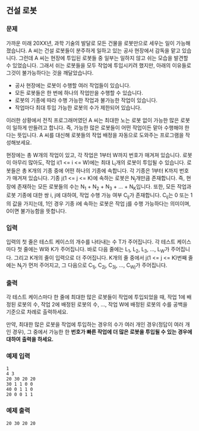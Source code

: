 
## 건설 로봇

### 문제

가까운 미래 20XX년, 과학 기술의 발달로 모든 건물을 로봇만으로 세우는 일이 가능해졌습니다. A 씨는 건설 로봇들이 분주하게 일하고 있는 공사 현장에서 감독을 맡고 있습니다. 그런데 A 씨는 현장에 투입된 로봇들 중 일부는 일하지 않고 쉬는 모습을 발견할 수 있었습니다. 그래서 쉬는 로봇들을 모두 작업에 투입시키려 했지만, 아래의 이유들로 그것이 불가능하다는 것을 깨달았습니다.

- 공사 현장에는 로봇이 수행할 여러 작업들이 있습니다.
- 모든 로봇들은 한 번에 하나의 작업만을 수행할 수 있습니다.
- 로봇의 기종에 따라 수행 가능한 작업과 불가능한 작업이 있습니다.
- 작업마다 최대 투입 가능한 로봇의 수가 제한되어 있습니다.

이러한 상황에서 전직 프로그래머였던 A 씨는 최대한 노는 로봇 없이 가능한 많은 로봇이 일하게 만들려고 합니다. 즉, 가능한 많은 로봇들이 어떤 작업이든 맡아 수행해야 한다는 뜻입니다. A 씨를 대신해 로봇들의 작업 배정을 자동으로 도와주는 프로그램을 작성해보세요.

현장에는 총 W개의 작업이 있고, 각 작업은 1부터 W까지 번호가 매겨져 있습니다. 로봇이 아무리 많아도, 작업 i(1 <= i <= W)에는 최대 L<sub>i</sub>개의 로봇이 투입될 수 있습니다. 로봇들은 총 K개의 기종 중에 어떤 하나의 기종에 속합니다. 각 기종은 1부터 K까지 번호가 매겨져 있습니다. 기종 j(1 <= j <= K)에 속하는 로봇은 N<sub>j</sub>개만큼 존재합니다. 즉, 현장에 존재하는 모든 로봇들의 수는 N<sub>1</sub> + N<sub>2</sub> + N<sub>3</sub> + ... + N<sub>K</sub>입니다. 또한, 모든 작업과 로봇 기종에 대한 쌍 i, j에 대하여, 작업 수행 가능 여부 C<sub>ij</sub>가 존재합니다. C<sub>ij</sub>는 0 또는 1의 값을 가지는데, 1인 경우 기종 i에 속하는 로봇은 작업 j를 수행 가능하다는 의미이며, 0이면 불가능함을 뜻합니다.

### 입력

입력의 첫 줄은 테스트 케이스의 개수를 나타내는 수 T가 주어집니다. 각 테스트 케이스마다 첫 줄에는 W와 K가 주어집니다. 바로 다음 줄에는  L<sub>1</sub>, L<sub>2</sub>, L<sub>3</sub>, ..., L<sub>W</sub>가 주어집니다. 그리고 K개의 줄이 입력으로 더 주어집니다. K개의 줄 중에서 j(1 <= j <= K)번째 줄에는 N<sub>j</sub>가 먼저 주어지고, 그 다음으로 C<sub>1j</sub>, C<sub>2j</sub>, C<sub>3j</sub>, ..., C<sub>Wj</sub>가 주어집니다.

### 출력

각 테스트 케이스마다 한 줄에 최대한 많은 로봇들이 작업에 투입되었을 때, 작업 1에 배정된 로봇의 수, 작업 2에 배정된 로봇의 수, ..., 작업 W에 배정된 로봇의 수를 공백을 기준으로 차례로 출력하세요.

만약, 최대한 많은 로봇을 작업에 투입하는 경우의 수가 여러 개인 경우(정답이 여러 개인 경우), 그 중에서 가능한 한 **번호가 빠른 작업에 더 많은 로봇을 투입될 수 있는 경우에 대하여 출력을 하세요.**

### 예제 입력

```
1
4 3
20 30 20 20
30 1 1 0 0
40 0 1 1 0
20 0 0 1 1
```

### 예제 출력

```
20 30 20 20
```
